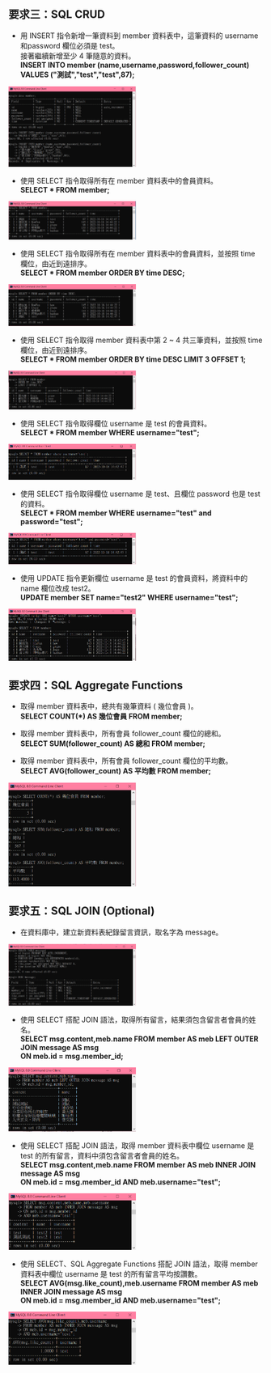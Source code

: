 ## 要求三：SQL CRUD
- ⽤ INSERT 指令新增⼀筆資料到 member 資料表中，這筆資料的 username 和password 欄位必須是 test。<br>接著繼續新增⾄少 4 筆隨意的資料。<br>
**INSERT INTO member (name,username,password,follower_count) VALUES ("測試","test","test",87);**
<img src="https://github.com/Pinkowo/WeHelp/blob/main/wk5/pics/3-1.png" width="50%">

- 使⽤ SELECT 指令取得所有在 member 資料表中的會員資料。<br>
**SELECT * FROM member;**
<img src="https://github.com/Pinkowo/WeHelp/blob/main/wk5/pics/3-2.png" width="50%">

- 使⽤ SELECT 指令取得所有在 member 資料表中的會員資料，並按照 time 欄位，由近到遠排序。<br>
**SELECT * FROM member ORDER BY time DESC;**
<img src="https://github.com/Pinkowo/WeHelp/blob/main/wk5/pics/3-3.png" width="50%">

- 使⽤ SELECT 指令取得 member 資料表中第 2 ~ 4 共三筆資料，並按照 time 欄位，由近到遠排序。<br>
**SELECT * FROM member ORDER BY time DESC LIMIT 3 OFFSET 1;**
<img src="https://github.com/Pinkowo/WeHelp/blob/main/wk5/pics/3-4.png" width="50%">

- 使⽤ SELECT 指令取得欄位 username 是 test 的會員資料。<br>
**SELECT * FROM member WHERE username="test";**
<img src="https://github.com/Pinkowo/WeHelp/blob/main/wk5/pics/3-5.png" width="50%">

- 使⽤ SELECT 指令取得欄位 username 是 test、且欄位 password 也是 test 的資料。<br>
**SELECT * FROM member WHERE username="test" and password="test";**
<img src="https://github.com/Pinkowo/WeHelp/blob/main/wk5/pics/3-6.png" width="50%">

- 使⽤ UPDATE 指令更新欄位 username 是 test 的會員資料，將資料中的 name 欄位改成 test2。<br>
**UPDATE member SET name="test2" WHERE username="test";**
<img src="https://github.com/Pinkowo/WeHelp/blob/main/wk5/pics/3-7.png" width="50%">

## 要求四：SQL Aggregate Functions
- 取得 member 資料表中，總共有幾筆資料 ( 幾位會員 )。<br>
**SELECT COUNT(*) AS 幾位會員 FROM member;**

- 取得 member 資料表中，所有會員 follower_count 欄位的總和。<br>
**SELECT SUM(follower_count) AS 總和 FROM member;**

- 取得 member 資料表中，所有會員 follower_count 欄位的平均數。<br>
**SELECT AVG(follower_count) AS 平均數 FROM member;**
<img src="https://github.com/Pinkowo/WeHelp/blob/main/wk5/pics/4.png" width="50%">

## 要求五：SQL JOIN (Optional)
- 在資料庫中，建立新資料表紀錄留⾔資訊，取名字為 message。<br>
<img src="https://github.com/Pinkowo/WeHelp/blob/main/wk5/pics/5-1.png" width="50%">

- 使⽤ SELECT 搭配 JOIN 語法，取得所有留⾔，結果須包含留⾔者會員的姓名。<br>
**SELECT msg.content,meb.name FROM member AS meb LEFT OUTER JOIN message AS msg <br>
ON meb.id = msg.member_id;**
<img src="https://github.com/Pinkowo/WeHelp/blob/main/wk5/pics/5-2.png" width="50%">

- 使⽤ SELECT 搭配 JOIN 語法，取得 member 資料表中欄位 username 是 test 的所有留⾔，資料中須包含留⾔者會員的姓名。<br>
**SELECT msg.content,meb.name FROM member AS meb INNER JOIN message AS msg <br>
ON meb.id = msg.member_id AND meb.username="test";**
<img src="https://github.com/Pinkowo/WeHelp/blob/main/wk5/pics/5-3.png" width="50%">

- 使⽤ SELECT、SQL Aggregate Functions 搭配 JOIN 語法，取得 member 資料表中欄位 username 是 test 的所有留⾔平均按讚數。<br>
**SELECT AVG(msg.like_count),meb.username FROM member AS meb INNER JOIN message AS msg <br>
ON meb.id = msg.member_id AND meb.username="test";**
<img src="https://github.com/Pinkowo/WeHelp/blob/main/wk5/pics/5-4.png" width="50%">
